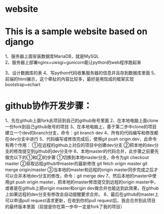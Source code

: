 # website

This is a sample website based on django
========================================
1、服务器上面安装数据库MariaDB，就是MySQL<br>
2、服务器上部署nginx+uwsgi+gunicorn能让python的web程序跑起来

3、设计数据库的表
4、写python代码收集服务器的信息并且存到数据库里面
5、前端的html展示，这个牵扯的内容比较多，最好是用现成的框架实现bootstrap+echart

github协作开发步骤：
===================
1、先在github上面fork此项目到自己的github账号里面
2、在本地电脑上面clone一份fork到自己github账号的项目
3、在本地电脑上，基于第二步中clone的项目建立一个dev的branch分支，命令：git branch dev
4、所有的代码编写和修改都在dev分支中进行
5、代码编写或修改完成后，使用git push origin dev，此命令有两个作用：
  ①在远程的github上对应的项目中创建dev分支
  ②把本地的dev分支的修改提交到github的dev分支中
6、本地master的代码合并，此步骤之前要先做完以下的①和②的步骤
  ①切换到本地master分支，命令为git checkout master
  ②获取远程github中master的最新修改
  git fetch origin master
  git merge origin/master
  ③当本地的master和远程的origin master同步完成之后才可以合并本地dev分支的修改，命令：git merge dev
7、然后本地的master中使用git push origin master，把本地的master修改提交到远程的origin master中，或者是在github上把origin master和origin dev做合并也能达到此效果，在github上如果远程的dev分支有修改会自动提醒要求合并。
8、最后在github的master上可以申请pull request请求更新，在收到你的pull request后，我会合并到此项目的最终版本里面（前提是你在第一步中一定是fork了我的项目）
